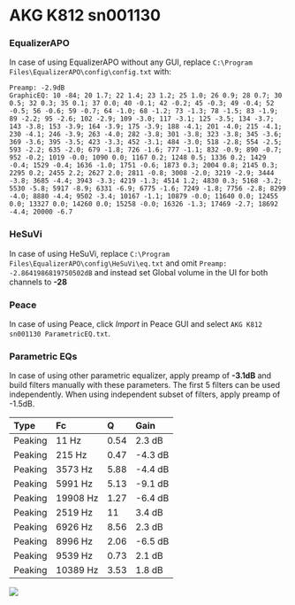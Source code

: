 # AKG K812 sn001130

### EqualizerAPO
In case of using EqualizerAPO without any GUI, replace `C:\Program Files\EqualizerAPO\config\config.txt`
with:
```
Preamp: -2.9dB
GraphicEQ: 10 -84; 20 1.7; 22 1.4; 23 1.2; 25 1.0; 26 0.9; 28 0.7; 30 0.5; 32 0.3; 35 0.1; 37 0.0; 40 -0.1; 42 -0.2; 45 -0.3; 49 -0.4; 52 -0.5; 56 -0.6; 59 -0.7; 64 -1.0; 68 -1.2; 73 -1.3; 78 -1.5; 83 -1.9; 89 -2.2; 95 -2.6; 102 -2.9; 109 -3.0; 117 -3.1; 125 -3.5; 134 -3.7; 143 -3.8; 153 -3.9; 164 -3.9; 175 -3.9; 188 -4.1; 201 -4.0; 215 -4.1; 230 -4.1; 246 -3.9; 263 -4.0; 282 -3.8; 301 -3.8; 323 -3.8; 345 -3.6; 369 -3.6; 395 -3.5; 423 -3.3; 452 -3.1; 484 -3.0; 518 -2.8; 554 -2.5; 593 -2.2; 635 -2.0; 679 -1.8; 726 -1.6; 777 -1.1; 832 -0.9; 890 -0.7; 952 -0.2; 1019 -0.0; 1090 0.0; 1167 0.2; 1248 0.5; 1336 0.2; 1429 -0.4; 1529 -0.4; 1636 -1.0; 1751 -0.6; 1873 0.3; 2004 0.8; 2145 0.3; 2295 0.2; 2455 2.2; 2627 2.0; 2811 -0.8; 3008 -2.0; 3219 -2.9; 3444 -3.8; 3685 -4.4; 3943 -3.3; 4219 -1.3; 4514 1.2; 4830 0.3; 5168 -3.2; 5530 -5.8; 5917 -8.9; 6331 -6.9; 6775 -1.6; 7249 -1.8; 7756 -2.8; 8299 -4.0; 8880 -4.4; 9502 -3.4; 10167 -1.1; 10879 -0.0; 11640 0.0; 12455 0.0; 13327 0.0; 14260 0.0; 15258 -0.0; 16326 -1.3; 17469 -2.7; 18692 -4.4; 20000 -6.7
```

### HeSuVi
In case of using HeSuVi, replace `C:\Program Files\EqualizerAPO\config\HeSuVi\eq.txt` and omit `Preamp:
-2.8641986819750502dB` and instead set Global volume in the UI for both channels to **-28**

### Peace
In case of using Peace, click *Import* in Peace GUI and select `AKG K812 sn001130 ParametricEQ.txt`.

### Parametric EQs
In case of using other parametric equalizer, apply preamp of **-3.1dB** and build filters manually
with these parameters. The first 5 filters can be used independently.
When using independent subset of filters, apply preamp of -1.5dB.

| Type    | Fc       |     Q | Gain    |
|:--------|:---------|:------|:--------|
| Peaking | 11 Hz    |  0.54 | 2.3 dB  |
| Peaking | 215 Hz   |  0.47 | -4.3 dB |
| Peaking | 3573 Hz  |  5.88 | -4.4 dB |
| Peaking | 5991 Hz  |  5.13 | -9.1 dB |
| Peaking | 19908 Hz |  1.27 | -6.4 dB |
| Peaking | 2519 Hz  | 11    | 3.4 dB  |
| Peaking | 6926 Hz  |  8.56 | 2.3 dB  |
| Peaking | 8996 Hz  |  2.06 | -6.5 dB |
| Peaking | 9539 Hz  |  0.73 | 2.1 dB  |
| Peaking | 10389 Hz |  3.53 | 1.8 dB  |

![](https://raw.githubusercontent.com/jaakkopasanen/AutoEq/master/results/innerfidelity/sbaf-serious/AKG%20K812%20sn001130/AKG%20K812%20sn001130.png)